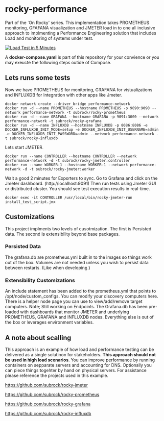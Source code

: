 # rocky-performance
Part of the 'On Rocky' series. This implementation takes PROMETHEUS monitoring, GFAFANA visualization and JMETER load in to one all inclusive approach to implmenting a Performance Engineering solution that includes Load and monitoring of systems under test. 

[![Load Test in 5 Minutes](https://img.youtube.com/vi/dTrLdkPz3OU/0.jpg)](https://www.youtube.com/watch?v=dTrLdkPz3OU)


A **docker-compose.yaml** is part of this repository for your convience or you may exeucte the following steps outide of Compose. 

## Lets runs some tests
Now we have PROMETHEUS for monitoring, GRAFANA for vistualizations and INFLUXDB for Integration with other apps like Jmeter. 

```
docker network create --driver bridge performance-network
docker run -d --name PROMETHEUS --hostname PROMETHEUS -p 9090:9090 --network performance-network -t subrock/rocky-prometheus
docker run -d --name GRAFANA --hostname GRAFANA -p 9091:3000 --network performance-network -t subrock/rocky-grafana
docker run -d --name INFLUXDB --hostname INFLUXDB -p 8086:8086 -e DOCKER_INFLUXDB_INIT_MODE=setup -e DOCKER_INFLUXDB_INIT_USERNAME=admin -e DOCKER_INFLUXDB_INIT_PASSWORD=admin --network performance-network -t subrock/rocky-influxdb
```
Lets start JMETER.
```
docker run --name CONTROLLER --hostname CONTROLLER --network performance-network -d -t subrock/rocky-jmeter:controller
docker run --name WORKER-1 --hostname WORKER-1 --network performance-network -d -t subrock/rocky-jmeter:worker
```
Wait a good 2 minutes for Exporters to sync. Go to Grafana and click on the Jmeter dashboard. (http://localhost:9091) Then run tests using Jmeter GUI or distributed cluster. You should see test execution results in real-time. 
```
docker exec -it CONTROLLER /usr/local/bin/rocky-jmeter-run install_test_script.jmx
```
## Customizations
This project implments two levels of cusotmization. The first is Persisted data. The second is extensibility beyond base packages. 
### Persisted Data
The grafana.db are prometheus.yml built in to the images so things work out of the box. Volumes are not needed unless you wish to persist data between restarts. (Like when developing.) 
### Extensibility Customizations
An include statement has been added to the prometheus.yml that points to /opt/node/custom_configs. You can modify your discovery computers here. There is a helper node page you can use to view/add/remove target computers. Note; Still working on Endpoints. The Grafana.db has been pre-loaded with dashboards that monitor JMETER and underlying PROMETHEUS, GRAFANA and INFLUXDB nodes. Everything else is out of the box or leverages environment variables. 
## A note about scalling
This approach is an example of how load and performance testing can be delivered as a single solutinon for stakeholders. **This approach should not be used in high load scenarios**. You can improve performance by running containers on sepparate servers and accounting for DNS. Optionally you can piece things togehter by hand on physical servers. For assistance please reference the projects used in this example. 

https://github.com/subrock/rocky-jmeter

https://github.com/subrock/rocky-prometheus

https://github.com/subrock/rocky-grafana

https://github.com/subrock/rocky-influxdb
